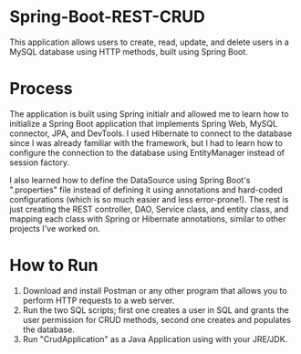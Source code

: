 # Spring-Boot-REST-CRUD
This application allows users to create, read, update, and delete users in a MySQL database using HTTP methods, built using Spring Boot.

# Process
The application is built using Spring initialr and allowed me to learn how to initialize a Spring Boot application that implements Spring Web, MySQL connector, JPA, and DevTools. I used Hibernate to connect to the database since I was already familiar with the framework, but I had to learn how to configure the connection to the database using EntityManager instead of session factory. 

I also learned how to define the DataSource using Spring Boot's ".properties" file instead of defining it using annotations and hard-coded configurations (which is so much easier and less error-prone!). The rest is just creating the REST controller, DAO, Service class, and entity class, and mapping each class with Spring or Hibernate annotations, similar to other projects I've worked on.


# How to Run
1. Download and install Postman or any other program that allows you to perform HTTP requests to a web server.
2. Run the two SQL scripts; first one creates a user in SQL and grants the user permission for CRUD methods, second one creates and populates the database.
3. Run "CrudApplication" as a Java Application using with your JRE/JDK.
